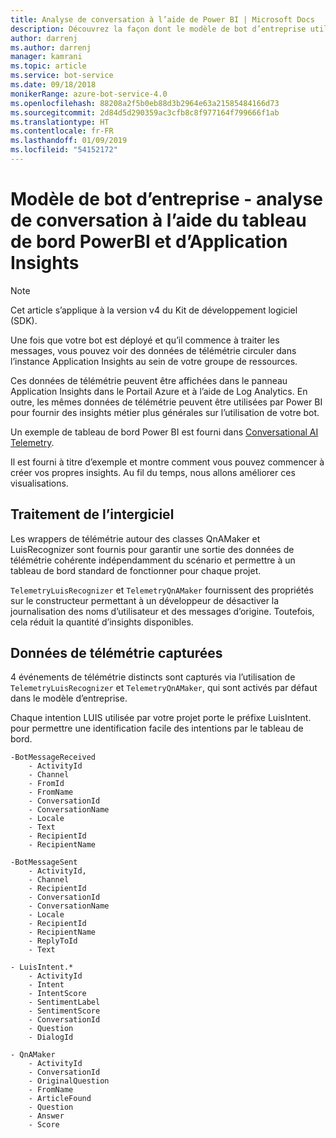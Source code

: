 ```yaml
---
title: Analyse de conversation à l’aide de Power BI | Microsoft Docs
description: Découvrez la façon dont le modèle de bot d’entreprise utilise Application Insights pour créer des insights via PowerBI
author: darrenj
ms.author: darrenj
manager: kamrani
ms.topic: article
ms.service: bot-service
ms.date: 09/18/2018
monikerRange: azure-bot-service-4.0
ms.openlocfilehash: 88208a2f5b0eb88d3b2964e63a21585484166d73
ms.sourcegitcommit: 2d84d5d290359ac3cfb8c8f977164f799666f1ab
ms.translationtype: HT
ms.contentlocale: fr-FR
ms.lasthandoff: 01/09/2019
ms.locfileid: "54152172"
---
```

# <a name="enterprise-bot-template---conversational-analytics-using-powerbi-dashboard-and-application-insights"></a>Modèle de bot d’entreprise - analyse de conversation à l’aide du tableau de bord PowerBI et d’Application Insights

> [!NOTE]
> Cet article s’applique à la version v4 du Kit de développement logiciel (SDK). 

Une fois que votre bot est déployé et qu’il commence à traiter les messages, vous pouvez voir des données de télémétrie circuler dans l’instance Application Insights au sein de votre groupe de ressources. 

Ces données de télémétrie peuvent être affichées dans le panneau Application Insights dans le Portail Azure et à l’aide de Log Analytics. En outre, les mêmes données de télémétrie peuvent être utilisées par Power BI pour fournir des insights métier plus générales sur l’utilisation de votre bot.

Un exemple de tableau de bord Power BI est fourni dans [Conversational AI Telemetry](https://aka.ms/botPowerBiTemplate). 

Il est fourni à titre d’exemple et montre comment vous pouvez commencer à créer vos propres insights. Au fil du temps, nous allons améliorer ces visualisations. 


## <a name="middleware-processing"></a>Traitement de l’intergiciel

Les wrappers de télémétrie autour des classes QnAMaker et LuisRecognizer sont fournis pour garantir une sortie des données de télémétrie cohérente indépendamment du scénario et permettre à un tableau de bord standard de fonctionner pour chaque projet.

```TelemetryLuisRecognizer``` et ```TelemetryQnAMaker``` fournissent des propriétés sur le constructeur permettant à un développeur de désactiver la journalisation des noms d’utilisateur et des messages d’origine. Toutefois, cela réduit la quantité d’insights disponibles.

## <a name="telemetry-captured"></a>Données de télémétrie capturées

4 événements de télémétrie distincts sont capturés via l’utilisation de ```TelemetryLuisRecognizer``` et ```TelemetryQnAMaker```, qui sont activés par défaut dans le modèle d’entreprise. 

Chaque intention LUIS utilisée par votre projet porte le préfixe LuisIntent. pour permettre une identification facile des intentions par le tableau de bord.

```
-BotMessageReceived
    - ActivityId
    - Channel
    - FromId
    - FromName
    - ConversationId
    - ConversationName
    - Locale
    - Text
    - RecipientId
    - RecipientName
```
  
```
-BotMessageSent
    - ActivityId,
    - Channel
    - RecipientId
    - ConversationId
    - ConversationName
    - Locale
    - RecipientId
    - RecipientName
    - ReplyToId
    - Text
```

```
- LuisIntent.*
    - ActivityId
    - Intent
    - IntentScore
    - SentimentLabel
    - SentimentScore
    - ConversationId
    - Question
    - DialogId
```

```
- QnAMaker
    - ActivityId
    - ConversationId
    - OriginalQuestion
    - FromName
    - ArticleFound
    - Question
    - Answer
    - Score
```
